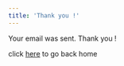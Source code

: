 ```yaml
---
title: 'Thank you !'
---
```


Your email was sent. Thank you !

click [here](/?classes=button,is-info,is-outlined,is-inline,home-link) to go back home